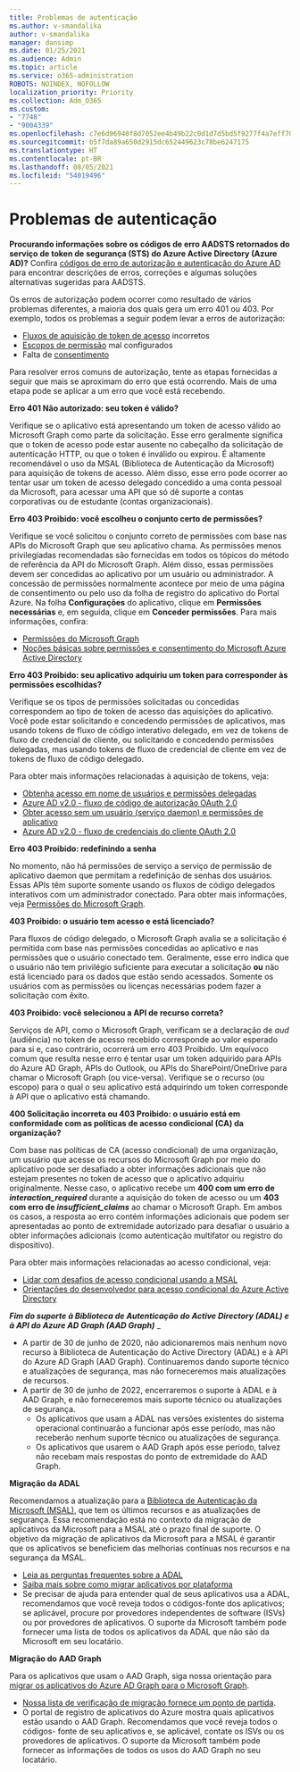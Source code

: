 ```yaml
---
title: Problemas de autenticação
ms.author: v-smandalika
author: v-smandalika
manager: dansimp
ms.date: 01/25/2021
ms.audience: Admin
ms.topic: article
ms.service: o365-administration
ROBOTS: NOINDEX, NOFOLLOW
localization_priority: Priority
ms.collection: Adm_O365
ms.custom:
- "7748"
- "9004339"
ms.openlocfilehash: c7e6d96940f8d7052ee4b49b22c0d1d7d5bd5f9277f4a7eff709def1da2e13af
ms.sourcegitcommit: b5f7da89a650d2915dc652449623c78be6247175
ms.translationtype: HT
ms.contentlocale: pt-BR
ms.lasthandoff: 08/05/2021
ms.locfileid: "54019496"
---
```

# <a name="authentication-issues"></a>Problemas de autenticação

**Procurando informações sobre os códigos de erro AADSTS retornados do serviço de token de segurança (STS) do Azure Active Directory (Azure AD)?** Confira [códigos de erro de autorização e autenticação do Azure AD](https://docs.microsoft.com/azure/active-directory/develop/reference-aadsts-error-codes) para encontrar descrições de erros, correções e algumas soluções alternativas sugeridas para AADSTS.

Os erros de autorização podem ocorrer como resultado de vários problemas diferentes, a maioria dos quais gera um erro 401 ou 403. Por exemplo, todos os problemas a seguir podem levar a erros de autorização:

- [Fluxos de aquisição de token de acesso](https://docs.microsoft.com/azure/active-directory/develop/authentication-vs-authorization) incorretos 
- [Escopos de permissão](https://docs.microsoft.com/azure/active-directory/develop/v2-permissions-and-consent) mal configurados 
- Falta de [consentimento](https://docs.microsoft.com/azure/active-directory/develop/howto-convert-app-to-be-multi-tenant#understanding-user-and-admin-consent)

Para resolver erros comuns de autorização, tente as etapas fornecidas a seguir que mais se aproximam do erro que está ocorrendo. Mais de uma etapa pode se aplicar a um erro que você está recebendo.

**Erro 401 Não autorizado: seu token é válido?**

Verifique se o aplicativo está apresentando um token de acesso válido ao Microsoft Graph como parte da solicitação. Esse erro geralmente significa que o token de acesso pode estar ausente no cabeçalho da solicitação de autenticação HTTP, ou que o token é inválido ou expirou. É altamente recomendável o uso da MSAL (Biblioteca de Autenticação da Microsoft) para aquisição de tokens de acesso. Além disso, esse erro pode ocorrer ao tentar usar um token de acesso delegado concedido a uma conta pessoal da Microsoft, para acessar uma API que só dê suporte a contas corporativas ou de estudante (contas organizacionais).

**Erro 403 Proibido: você escolheu o conjunto certo de permissões?**

Verifique se você solicitou o conjunto correto de permissões com base nas APIs do Microsoft Graph que seu aplicativo chama. As permissões menos privilegiadas recomendadas são fornecidas em todos os tópicos do método de referência da API do Microsoft Graph. Além disso, essas permissões devem ser concedidas ao aplicativo por um usuário ou administrador. A concessão de permissões normalmente acontece por meio de uma página de consentimento ou pelo uso da folha de registro do aplicativo do Portal Azure. Na folha **Configurações** do aplicativo, clique em **Permissões necessárias** e, em seguida, clique em **Conceder permissões**. Para mais informações, confira:

- [Permissões do Microsoft Graph](https://docs.microsoft.com/graph/permissions-reference) 
- [Noções básicas sobre permissões e consentimento do Microsoft Azure Active Directory](https://docs.microsoft.com/azure/active-directory/develop/v2-permissions-and-consent)

**Erro 403 Proibido: seu aplicativo adquiriu um token para corresponder às permissões escolhidas?**

Verifique se os tipos de permissões solicitadas ou concedidas correspondem ao tipo de token de acesso das aquisições do aplicativo. Você pode estar solicitando e concedendo permissões de aplicativos, mas usando tokens de fluxo de código interativo delegado, em vez de tokens de fluxo de credencial de cliente, ou solicitando e concedendo permissões delegadas, mas usando tokens de fluxo de credencial de cliente em vez de tokens de fluxo de código delegado.

Para obter mais informações relacionadas à aquisição de tokens, veja:

- [Obtenha acesso em nome de usuários e permissões delegadas](https://docs.microsoft.com/graph/auth-v2-user) 
- [Azure AD v2.0 - fluxo de código de autorização OAuth 2.0](https://docs.microsoft.com/azure/active-directory/develop/v2-oauth2-auth-code-flow) 
- [Obter acesso sem um usuário (serviço daemon) e permissões de aplicativo](https://docs.microsoft.com/graph/auth-v2-service) 
- [Azure AD v2.0 - fluxo de credenciais do cliente OAuth 2.0](https://docs.microsoft.com/azure/active-directory/develop/v2-oauth2-client-creds-grant-flow)

**Erro 403 Proibido: redefinindo a senha**

No momento, não há permissões de serviço a serviço de permissão de aplicativo daemon que permitam a redefinição de senhas dos usuários. Essas APIs têm suporte somente usando os fluxos de código delegados interativos com um administrador conectado. Para obter mais informações, veja [Permissões do Microsoft Graph](https://docs.microsoft.com/graph/permissions-reference).

**403 Proibido: o usuário tem acesso e está licenciado?**

Para fluxos de código delegado, o Microsoft Graph avalia se a solicitação é permitida com base nas permissões concedidas ao aplicativo e nas permissões que o usuário conectado tem. Geralmente, esse erro indica que o usuário não tem privilégio suficiente para executar a solicitação **ou** não está licenciado para os dados que estão sendo acessados. Somente os usuários com as permissões ou licenças necessárias podem fazer a solicitação com êxito.

**403 Proibido: você selecionou a API de recurso correta?**

Serviços de API, como o Microsoft Graph, verificam se a declaração de *aud* (audiência) no token de acesso recebido corresponde ao valor esperado para si e, caso contrário, ocorrerá um erro 403 Proibido. Um equívoco comum que resulta nesse erro é tentar usar um token adquirido para APIs do Azure AD Graph, APIs do Outlook, ou APIs do SharePoint/OneDrive para chamar o Microsoft Graph (ou vice-versa). Verifique se o recurso (ou escopo) para o qual o seu aplicativo está adquirindo um token corresponde à API que o aplicativo está chamando.

**400 Solicitação incorreta ou 403 Proibido: o usuário está em conformidade com as políticas de acesso condicional (CA) da organização?**

Com base nas políticas de CA (acesso condicional) de uma organização, um usuário que acesse os recursos do Microsoft Graph por meio do aplicativo pode ser desafiado a obter informações adicionais que não estejam presentes no token de acesso que o aplicativo adquiriu originalmente. Nesse caso, o aplicativo recebe um **400 com um erro de *interaction_required*** durante a aquisição do token de acesso ou um **403 com erro de *insufficient_claims*** ao chamar o Microsoft Graph. Em ambos os casos, a resposta ao erro contém informações adicionais que podem ser apresentadas ao ponto de extremidade autorizado para desafiar o usuário a obter informações adicionais (como autenticação multifator ou registro do dispositivo).

Para obter mais informações relacionadas ao acesso condicional, veja:

- [Lidar com desafios de acesso condicional usando a MSAL](https://docs.microsoft.com/azure/active-directory/develop/msal-error-handling-dotnet#conditional-access-and-claims-challenges) 
- [Orientações do desenvolvedor para acesso condicional do Azure Active Directory](https://docs.microsoft.com/azure/active-directory/develop/v2-conditional-access-dev-guide)

***Fim do suporte à Biblioteca de Autenticação do Active Directory (ADAL) e à API do Azure AD Graph (AAD Graph)*** _

- A partir de 30 de junho de 2020, não adicionaremos mais nenhum novo recurso à Biblioteca de Autenticação do Active Directory (ADAL) e à API do Azure AD Graph (AAD Graph). Continuaremos dando suporte técnico e atualizações de segurança, mas não forneceremos mais atualizações de recursos.
- A partir de 30 de junho de 2022, encerraremos o suporte à ADAL e à AAD Graph, e não forneceremos mais suporte técnico ou atualizações de segurança.
    - Os aplicativos que usam a ADAL nas versões existentes do sistema operacional continuarão a funcionar após esse período, mas não receberão nenhum suporte técnico ou atualizações de segurança.
    - Os aplicativos que usarem o AAD Graph após esse período, talvez não recebam mais respostas do ponto de extremidade do AAD Graph.

**Migração da ADAL**

Recomendamos a atualização para a [Biblioteca de Autenticação da Microsoft (MSAL)](https://docs.microsoft.com/azure/active-directory/develop/v2-overview), que tem os últimos recursos e as atualizações de segurança. Essa recomendação está no contexto da migração de aplicativos da Microsoft para a MSAL até o prazo final de suporte. O objetivo da migração de aplicativos da Microsoft para a MSAL é garantir que os aplicativos se beneficiem das melhorias contínuas nos recursos e na segurança da MSAL.

- [Leia as perguntas frequentes sobre a ADAL](https://docs.microsoft.com/azure/active-directory/develop/msal-migration#frequently-asked-questions-faq) 
- [Saiba mais sobre como migrar aplicativos por plataforma](https://docs.microsoft.com/azure/active-directory/develop/msal-migration#frequently-asked-questions-faq) 
- Se precisar de ajuda para entender qual de seus aplicativos usa a ADAL, recomendamos que você reveja todos o códigos-fonte dos aplicativos; se aplicável, procure por provedores independentes de software (ISVs) ou por provedores de aplicativos. O suporte da Microsoft também pode fornecer uma lista de todos os aplicativos da ADAL que não são da Microsoft em seu locatário.

**Migração do AAD Graph**

Para os aplicativos que usam o AAD Graph, siga nossa orientação para [migrar os aplicativos do Azure AD Graph para o Microsoft Graph](https://docs.microsoft.com/graph/migrate-azure-ad-graph-planning-checklist?view=graph-rest-1.0&preserve-view=true).

- [Nossa lista de verificação de migração fornece um ponto de partida](https://docs.microsoft.com/graph/migrate-azure-ad-graph-planning-checklist). 
- O portal de registro de aplicativos do Azure mostra quais aplicativos estão usando o AAD Graph. Recomendamos que você reveja todos o códigos- fonte de seu aplicativos e, se aplicável, contate os ISVs ou os provedores de aplicativos. O suporte da Microsoft também pode fornecer as informações de todos os usos do AAD Graph no seu locatário.

 










